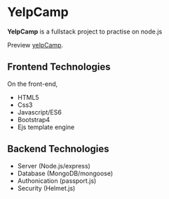 YelpCamp
========

**YelpCamp** is a fullstack project to practise on node.js

Preview [yelpCamp](https://yelpcamp-20-20.herokuapp.com/).


Frontend Technologies
---------------------

On the front-end,
- HTML5
- Css3
- Javascript/ES6
- Bootstrap4
- Ejs template engine

Backend Technologies
--------------------
- Server (Node.js/express)
- Database (MongoDB/mongoose)
- Authonication (passport.js)
- Security (Helmet.js)